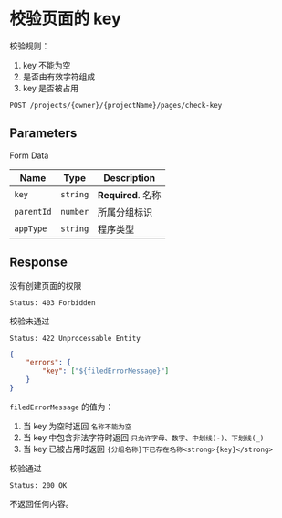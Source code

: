 # 校验页面的 key

校验规则：

1. key 不能为空
2. 是否由有效字符组成
3. key 是否被占用

```text
POST /projects/{owner}/{projectName}/pages/check-key
```

## Parameters

Form Data

| Name       | Type     | Description        |
| ---------- | -------- | ------------------ |
| `key`      | `string` | **Required**. 名称 |
| `parentId` | `number` | 所属分组标识       |
| `appType`  | `string` | 程序类型           |

## Response

没有创建页面的权限

```text
Status: 403 Forbidden
```

校验未通过

```text
Status: 422 Unprocessable Entity
```

```json
{
    "errors": {
        "key": ["${filedErrorMessage}"]
    }
}
```

`filedErrorMessage` 的值为：

1. 当 key 为空时返回 `名称不能为空`
2. 当 key 中包含非法字符时返回 `只允许字母、数字、中划线(-)、下划线(_)`
3. 当 key 已被占用时返回 `{分组名称}下已存在名称<strong>{key}</strong>`

校验通过

```text
Status: 200 OK
```

不返回任何内容。